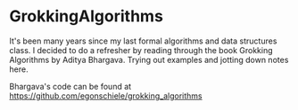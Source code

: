 # GrokkingAlgorithms
It's been many years since my last formal algorithms and data structures class. I decided to do a refresher by reading through the book Grokking Algorithms by Aditya Bhargava. Trying out examples and jotting down notes here.

Bhargava's code can be found at https://github.com/egonschiele/grokking_algorithms
